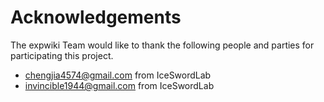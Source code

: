 # Acknowledgements

The expwiki Team would like to thank the following people and parties for participating this project.

* chengjia4574@gmail.com from IceSwordLab
* invincible1944@gmail.com from IceSwordLab


